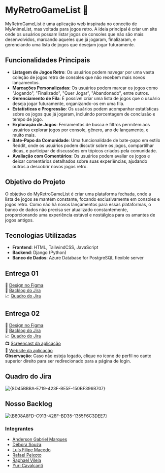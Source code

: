 # MyRetroGameList 👾

MyRetroGameList é uma aplicação web inspirada no conceito de MyAnimeList, mas voltada para jogos retro. A ideia principal é criar um site onde os usuários possam listar jogos de consoles que não são mais desenvolvidos, marcando aqueles que já jogaram, finalizaram, e gerenciando uma lista de jogos que desejam jogar futuramente.

## Funcionalidades Principais

- **Listagem de Jogos Retro**: Os usuários podem navegar por uma vasta coleção de jogos retro de consoles que não recebem mais novos lançamentos.
- **Marcações Personalizadas**: Os usuários podem marcar os jogos como "Jogando", "Finalizado", "Quer Jogar", "Abandonado", entre outros.
- **Gerenciamento de Fila**: É possível criar uma lista de jogos que o usuário deseja jogar futuramente, organizando-os em uma fila.
- **Estatísticas e Progressão**: Os usuários podem acompanhar estatísticas sobre os jogos que já jogaram, incluindo porcentagem de conclusão e tempo de jogo.
- **Exploração de Jogos**: Ferramentas de busca e filtros permitem aos usuários explorar jogos por console, gênero, ano de lançamento, e muito mais.
- **Bate-Papo da Comunidade**: Uma funcionalidade de bate-papo em estilo Reddit, onde os usuários podem discutir sobre os jogos, compartilhar dicas, e participar de discussões em tópicos criados pela comunidade.
- **Avaliação com Comentários**: Os usuários podem avaliar os jogos e deixar comentários detalhados sobre suas experiências, ajudando outros a descobrir novos jogos retro.

## Objetivo do Projeto

O objetivo do MyRetroGameList é criar uma plataforma fechada, onde a lista de jogos se mantém constante, focando exclusivamente em consoles e jogos retro. Como não há novos lançamentos para essas plataformas, o banco de dados não precisa ser atualizado constantemente, proporcionando uma experiência estável e nostálgica para os amantes de jogos antigos.

## Tecnologias Utilizadas

- **Frontend**: HTML, TailwindCSS, JavaScript
- **Backend**: Django (Python)
- **Banco de Dados**: Azure Database for PostgreSQL flexible server

## Entrega 01

📝 [Design no Figma](https://www.figma.com/design/0WnLW2Hz75WAek2StUXYcF/Untitled?node-id=0-1&node-type=CANVAS&t=SKrbRf9QYCVFnPRh-0)  
📜 [Backlog do Jira](https://myretrogamelist.atlassian.net/jira/software/projects/SCRUM/boards/1/backlog)  
📈 [Quadro do Jira](https://myretrogamelist.atlassian.net/jira/software/projects/SCRUM/boards/1)

## Entrega 02

📝 [Design no Figma](https://www.figma.com/design/0WnLW2Hz75WAek2StUXYcF/Untitled?node-id=0-1&node-type=CANVAS&t=SKrbRf9QYCVFnPRh-0)  
📜 [Backlog do Jira](https://myretrogamelist.atlassian.net/jira/software/projects/SCRUM/boards/1/backlog)  
📈 [Quadro do Jira](https://myretrogamelist.atlassian.net/jira/software/projects/SCRUM/boards/1)  
📺 [Screencast da aplicação](https://youtu.be/OPGoGZZ1SIs)  
👾 [Website da aplicação](https://myretrogamelist.azurewebsites.net/)  
**Observação**: Caso não esteja logado, clique no ícone de perfil no canto superior direito para ser redirecionado para a página de login.

## Quadro do Jira

![{8D45BBBA-E719-423F-BE5F-150BF396B707}](https://github.com/user-attachments/assets/8c6e2df1-90e4-4da8-98e2-355daccffbdf)

## Nosso Backlog

![{B808A8FD-C913-428F-BD35-1355F6C3DEE7}](https://github.com/user-attachments/assets/e1977d7e-3ffd-448f-873d-b69ed9bb0113)

### Integrantes

- [Anderson Gabriel Marques](https://github.com/andgabx)
- [Débora Souza](https://github.com/deboracasouza)
- [Luís Filipe Macedo](https://github.com/filipe-ms)
- [Rafael Peixoto](https://github.com/rafael-zzz)
- [Raphael Vilela](https://github.com/rafatito07)
- [Yuri Cavalcanti](https://github.com/yuricavalcanti06)
